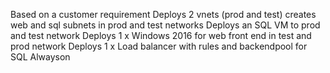 Based on a customer requirement
Deploys 2 vnets (prod and test)
creates web and sql subnets in prod and test networks
Deploys an SQL VM to prod and test network
Deploys 1 x Windows 2016 for web front end in test and prod network
Deploys 1 x Load balancer with rules and backendpool for SQL Alwayson
